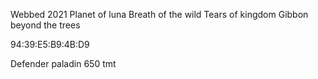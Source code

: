 Webbed 2021
Planet of luna
Breath of the wild
Tears of kingdom
Gibbon beyond the trees

94:39:E5:B9:4B:D9


Defender paladin 650 tmt